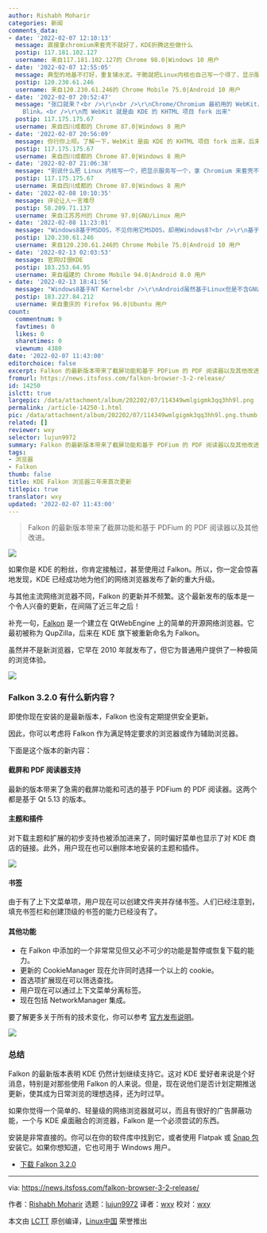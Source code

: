```yaml
---
author: Rishabh Moharir
categories: 新闻
comments_data:
- date: '2022-02-07 12:10:13'
  message: 直接拿chromium来套壳不就好了，KDE折腾这些做什么
  postip: 117.181.102.127
  username: 来自117.181.102.127的 Chrome 98.0|Windows 10 用户
- date: '2022-02-07 12:55:05'
  message: 典型的地基不打好，重复铺水泥。干脆就把Linux内核也自己写一个得了，显示服务也写一个，做个3k系统不好?
  postip: 120.230.61.246
  username: 来自120.230.61.246的 Chrome Mobile 75.0|Android 10 用户
- date: '2022-02-07 20:52:47'
  message: "张口就来？<br />\r\n<br />\r\nChrome/Chromium 最初用的 WebKit，后来基于 WebKit 自己搞了个
    Blink。<br />\r\n而 WebKit 就是由 KDE 的 KHTML 项目 fork 出来"
  postip: 117.175.175.67
  username: 来自四川成都的 Chrome 87.0|Windows 8 用户
- date: '2022-02-07 20:56:09'
  message: 你行你上呗。了解一下，WebKit 是由 KDE 的 KHTML 项目 fork 出来，后来基于 WebKit 才有了 Blink。
  postip: 117.175.175.67
  username: 来自四川成都的 Chrome 87.0|Windows 8 用户
- date: '2022-02-07 21:06:38'
  message: "别说什么把 Linux 内核写一个，把显示服务写一个，拿 Chromium 来套壳不就好了。<br />\r\nGoogle 巴不得这些浏览器多一点，这样就不会被反垄断调查了。"
  postip: 117.175.175.67
  username: 来自四川成都的 Chrome 87.0|Windows 8 用户
- date: '2022-02-08 10:10:35'
  message: 评论让人一言难尽
  postip: 58.209.71.137
  username: 来自江苏苏州的 Chrome 97.0|GNU/Linux 用户
- date: '2022-02-08 11:23:01'
  message: "Windows8基于MSDOS，不见你用它MSDOS，却用Windows8?<br />\r\n基于又有什么用?安卓基于Linux，Mac基于BSD，不见得后者比前者好用受欢迎"
  postip: 120.230.61.246
  username: 来自120.230.61.246的 Chrome Mobile 75.0|Android 10 用户
- date: '2022-02-13 02:03:53'
  message: 官网UI很KDE
  postip: 183.253.64.95
  username: 来自福建的 Chrome Mobile 94.0|Android 8.0 用户
- date: '2022-02-13 18:41:56'
  message: "Windows8基于NT Kernel<br />\r\nAndroid虽然基于Linux但是不含GNU组件(GNU/Linux)<br />\r\nMacOS基于XNU内核,与BSD已经有显著区别了"
  postip: 183.227.84.212
  username: 来自重庆的 Firefox 96.0|Ubuntu 用户
count:
  commentnum: 9
  favtimes: 0
  likes: 0
  sharetimes: 0
  viewnum: 4380
date: '2022-02-07 11:43:00'
editorchoice: false
excerpt: Falkon 的最新版本带来了截屏功能和基于 PDFium 的 PDF 阅读器以及其他改进。
fromurl: https://news.itsfoss.com/falkon-browser-3-2-release/
id: 14250
islctt: true
largepic: /data/attachment/album/202202/07/114349wmlgigmk3qq3hh9l.png
permalink: /article-14250-1.html
pic: /data/attachment/album/202202/07/114349wmlgigmk3qq3hh9l.png.thumb.jpg
related: []
reviewer: wxy
selector: lujun9972
summary: Falkon 的最新版本带来了截屏功能和基于 PDFium 的 PDF 阅读器以及其他改进。
tags:
- 浏览器
- Falkon
thumb: false
title: KDE Falkon 浏览器三年来首次更新
titlepic: true
translator: wxy
updated: '2022-02-07 11:43:00'
---
```



> 
> Falkon 的最新版本带来了截屏功能和基于 PDFium 的 PDF 阅读器以及其他改进。
> 
> 
> 


![](/data/attachment/album/202202/07/114349wmlgigmk3qq3hh9l.png)


如果你是 KDE 的粉丝，你肯定接触过，甚至使用过 Falkon。所以，你一定会惊喜地发现，KDE 已经成功地为他们的网络浏览器发布了新的重大升级。


与其他主流网络浏览器不同，Falkon 的更新并不频繁。这个最新发布的版本是一个令人兴奋的更新，在间隔了近三年之后！


补充一句，[Falkon](https://itsfoss.com/falkon-browser/) 是一个建立在 QtWebEngine 上的简单的开源网络浏览器。它最初被称为 QupZilla，后来在 KDE 旗下被重新命名为 Falkon。


虽然并不是新浏览器，它早在 2010 年就发布了，但它为普通用户提供了一种极简的浏览体验。


![](/data/attachment/album/202202/07/114350kff0ao08oyatz61t.png)


### Falkon 3.2.0 有什么新内容？


即使你现在安装的是最新版本，Falkon 也没有定期提供安全更新。


因此，你可以考虑将 Falkon 作为满足特定要求的浏览器或作为辅助浏览器。


下面是这个版本的新内容：


#### 截屏和 PDF 阅读器支持


最新的版本带来了急需的截屏功能和可选的基于 PDFium 的 PDF 阅读器。这两个都是基于 Qt 5.13 的版本。


#### 主题和插件


对下载主题和扩展的初步支持也被添加进来了，同时偏好菜单也显示了对 KDE 商店的链接。此外，用户现在也可以删除本地安装的主题和插件。


![](/data/attachment/album/202202/07/114351c43lzva4t34aze4n.png)


#### 书签


由于有了上下文菜单项，用户现在可以创建文件夹并存储书签。人们已经注意到，填充书签栏和创建顶级的书签的能力已经没有了。


#### 其他功能


* 在 Falkon 中添加的一个非常常见但又必不可少的功能是暂停或恢复下载的能力。
* 更新的 CookieManager 现在允许同时选择一个以上的 cookie。
* 首选项扩展现在可以筛选查找。
* 用户现在可以通过上下文菜单分离标签。
* 现在包括 NetworkManager 集成。


要了解更多关于所有的技术变化，你可以参考 [官方发布说明](https://www.falkon.org/2022/01/31/320-released/#disqus_thread)。


![](/data/attachment/album/202202/07/114542pbnh3pwdczbwc55c.png)


### 总结


Falkon 的最新版本表明 KDE 仍然计划继续支持它。这对 KDE 爱好者来说是个好消息，特别是对那些使用 Falkon 的人来说。但是，现在说他们是否计划定期推送更新，使其成为日常浏览的理想选择，还为时过早。


如果你觉得一个简单的、轻量级的网络浏览器就可以，而且有很好的广告屏蔽功能，一个与 KDE 桌面融合的浏览器，Falkon 是一个必须尝试的东西。


安装是非常直接的。你可以在你的软件库中找到它，或者使用 Flatpak 或 [Snap 包](https://snapcraft.io/falkon) 安装它。如果你想知道，它也可用于 Windows 用户。


* [下载 Falkon 3.2.0](https://www.falkon.org/download/)




---


via: <https://news.itsfoss.com/falkon-browser-3-2-release/>


作者：[Rishabh Moharir](https://news.itsfoss.com/author/rishabh/) 选题：[lujun9972](https://github.com/lujun9972) 译者：[wxy](https://github.com/wxy) 校对：[wxy](https://github.com/wxy)


本文由 [LCTT](https://github.com/LCTT/TranslateProject) 原创编译，[Linux中国](https://linux.cn/) 荣誉推出